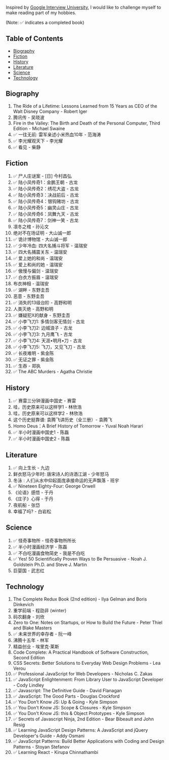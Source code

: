 Inspired by [Google Interview University](https://github.com/jwasham/google-interview-university/blob/master/README.md), I would like to challenge myself to make reading part of my hobbies. 

(Note: :white_check_mark: indicates a completed book)

## Table of Contents

- [Biography](#biography)
- [Fiction](#fiction)
- [History](#history)
- [Literature](#literature)
- [Science](#science)
- [Technology](#technology)

## Biography
1. The Ride of a Lifetime: Lessons Learned from 15 Years as CEO of the Walt Disney Company - Robert Iger
1. 腾讯传 - 吴晓波
1. Fire in the Valley: The Birth and Death of the Personal Computer, Third Edition - Michael Swaine
1. :white_check_mark: 一往无前: 雷军亲述小米热血10年 - 范海涛
1. :white_check_mark: 李光耀观天下 - 李光耀
1. :white_check_mark: 看见 - 柴静

## Fiction
1. :white_check_mark: 尸人庄谜案 - [日] 今村昌弘
1. :white_check_mark: 陆小凤传奇1：金鹏王朝 - 古龙
1. :white_check_mark: 陆小凤传奇2：绣花大盗 - 古龙
1. :white_check_mark: 陆小凤传奇3：决战前后 - 古龙
1. :white_check_mark: 陆小凤传奇4：银钩赌坊 - 古龙
1. :white_check_mark: 陆小凤传奇5：幽灵山庄 - 古龙
1. :white_check_mark: 陆小凤传奇6：凤舞九天 - 古龙
1. :white_check_mark: 陆小凤传奇7：剑神一笑 - 古龙
1. 凛冬之棺 - 孙沁文
1. 绝对不在场证明 - 大山诚一郎
1. :white_check_mark: 诡计博物馆 - 大山诚一郎
1. :white_check_mark: 少年冷血: 四大名捕斗将军 - 温瑞安
1. :white_check_mark: 四大名捕震关东 - 温瑞安
1. :white_check_mark: 爱上她的和尚 - 温瑞安
1. :white_check_mark: 爱上和尚的她 - 温瑞安
1. :white_check_mark: 傲慢与偏剑 - 温瑞安
1. :white_check_mark: 白衣方振眉 - 温瑞安
1. 布衣神相 - 温瑞安
1. :white_check_mark: 湖畔 - 东野圭吾
1. 恶意 - 东野圭吾
1. :white_check_mark: 消失的13级台阶 - 高野和明
1. 人类灭绝 - 高野和明
1. :white_check_mark: 嫌疑犯X的献身 - 东野圭吾
1. :white_check_mark: 小李飞刀1: 多情剑客无情剑 - 古龙
1. :white_check_mark: 小李飞刀2: 边城浪子 - 古龙
1. :white_check_mark: 小李飞刀3: 九月鹰飞 - 古龙
1. :white_check_mark: 小李飞刀4: 天涯•明月•刀 - 古龙
1. :white_check_mark: 小李飞刀5: 飞刀，又见飞刀 - 古龙
1. :white_check_mark: 长夜难明 - 紫金陈
1. :white_check_mark: 无证之罪 - 紫金陈
1. :white_check_mark: 生吞 - 郑执
1. :white_check_mark: The ABC Murders - Agatha Christie

## History
1. :white_check_mark: 赛雷三分钟漫画中国史 - 赛雷
1. 哇，历史原来可以这样学1 - 林欣浩
1. 哇，历史原来可以这样学2 - 林欣浩
1. 这个历史挺靠谱: 袁腾飞讲历史（全三册）- 袁腾飞
1. Homo Deus：A Brief History of Tomorrow - Yuval Noah Harari
1. :white_check_mark: 半小时漫画中国史1 - 陈磊
1. :white_check_mark: 半小时漫画中国史2 - 陈磊

## Literature
1. :white_check_mark: 向上生长 - 九边
1. 鲜衣怒马少年时: 唐宋诗人的诗酒江湖 - 少年怒马
1. 冬泳 : 人们从水中仰起面庞承接命运的无声飘落 - 班宇
1. :white_check_mark: Nineteen Eighty-Four: George Orwell
1. 《论语》感悟 - 于丹
1. 《庄子》心得 - 于丹
1. 夜航船 - 张岱
1. 幸福了吗? - 白岩松

## Science
1. :white_check_mark: 怪奇事物所 - 怪奇事物所所长
1. :white_check_mark: 半小时漫画经济学 - 陈磊
1. :white_check_mark: 不白吃漫画食物简史 - 我是不白吃
1. :white_check_mark: Yes! 50 Scientifically Proven Ways to Be Persuasive - Noah J. Goldstein Ph.D. and Steve J. Martin
1. 巨婴国 - 武志红

## Technology
1. The Complete Redux Book (2nd edition) - Ilya Gelman and Boris Dinkevich
1. 重学前端 - 程劭非 (winter)
1. 码农翻身 - 刘欣
1. Zero to One: Notes on Startups, or How to Build the Future - Peter Thiel and Blake Masters
1. :white_check_mark: 未来世界的幸存者 - 阮一峰
1. 沸腾十五年 - 林军
1. 精益创业 - 埃里克·莱斯
1. Code Complete: A Practical Handbook of Software Construction, Second Edition
1. CSS Secrets: Better Solutions to Everyday Web Design Problems - Lea Verou
1. :white_check_mark: Professional JavaScript for Web Developers - Nicholas C. Zakas
1. :white_check_mark: JavaScript Enlightenment: From Library User to JavaScript Developer - Cody Lindley
1. :white_check_mark: Javascript: The Definitive Guide - David Flanagan
1. :white_check_mark: JavaScript: The Good Parts - Douglas Crockford
1. :white_check_mark: You Don't Know JS: Up & Going - Kyle Simpson
1. :white_check_mark: You Don't Know JS: Scope & Closures - Kyle Simpson
1. :white_check_mark: You Don't Know JS: this & Object Prototypes - Kyle Simpson
1. :white_check_mark: Secrets of Javascript Ninja, 2nd Edition - Bear Bibeault and John Resig
1. :white_check_mark: Learning JavaScript Design Patterns: A JavaScript and jQuery Developer's Guide - Addy Osmani
1. :white_check_mark: JavaScript Patterns: Build Better Applications with Coding and Design Patterns - Stoyan Stefanov
1. :white_check_mark: Learning React - Kirupa Chinnathambi
